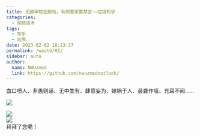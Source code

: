 ```yaml
---
title: 无脑审核狂删帖，有病管家喜禁言——垃圾知乎
categories: 
  - 网络技术
tags: 
  - 知乎
  - 垃圾
date: 2023-02-02 18:23:27
permalink: /waste/01/
sidebar: auto
author: 
  name: NWUzmed
  link: https://github.com/nwuzmedoutlook/
---
```


血口喷人、非愚则诬、无中生有、肆意妄为、嫁祸于人、装聋作哑、充耳不闻……

![](https://s1.ax1x.com/2023/02/02/pSr0Qw4.png)

<!-- more -->

![](https://s3.bmp.ovh/imgs/2023/02/02/0e6e002d54dc05a4.png)
<br>
![](https://s1.ax1x.com/2023/02/02/pSr0MmF.png)
<br>
拜拜了您嘞！
